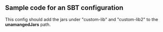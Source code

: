 ## Sample code for an SBT configuration

This config should add the jars under "custom-lib" and "custom-lib2" to the **unamangedJars** path.